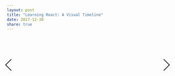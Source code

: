 ```yaml
---
layout: post
title: "Learning React: A Visual Timeline"
date: 2017-12-30
share: true
---
```

<style type="text/css">

#svgContainer {
  width: 100%;
  height: 100%;
  /*border: 1px solid;*/
}

.conceptLabel > line {
  stroke-width: 1;
  stroke: black;
}

.conceptLabel > text {
  font-size: 15px;
  opacity: 1;
}

/* Dates and Date Labels */
.pointDot {
  fill: #f1f1f1;
  stroke: black;
  r: 6;
}

.pointDot:hover {
  cursor: pointer;
}

.active.pointDot {
  fill: #5b9ead;
  r: 10;
}

/* Text Area */
.textHeader {
  margin-top: 30px;
  text-align: center;
  font-size: 30px;
}

#fontTest {
  font-size: 18px;
  font-family: Consolas;
  position: absolute;
  visibility: hidden;
  height: auto;
  width: auto;
  white-space: nowrap;
}

.text { 
  margin: 0px 45px;
  text-align: justify;
}

.textHeader {
  text-align: center;
}

/* Text Area Navigation Buttons */
.navigationContainer {
  display: flex;
  justify-content: space-between;
  align-items: center;
  height: 150px;
}

i {
    border: solid black;
    border-width: 0 2.5px 2.5px 0;
    display: inline-block;
    padding: 3px;
    width: 18px;
    height: 18px;
    cursor: pointer;
}

i:hover {
  border: solid #5b9ead;
  border-width: 0 2.5px 2.5px 0;
}

.next {
    transform: rotate(-45deg);
    -webkit-transform: rotate(-45deg);
}

.previous {
  transform: rotate(135deg);
  -webkit-transform: rotate(135deg);
}

.arrow.inactive {
  cursor: default;
  border: solid #bbb;
  border-width: 0 2.5px 2.5px 0;
}

</style>
<svg id="fontTest">
  <text></text>
</svg>

<div class="textHeader"></div>

<div class="navigationContainer">
  <div class="arrowContainer"><i class="arrow previous"></i></div>
  <div class="text"></div>
  <div class="arrowContainer"><i class="arrow next"></i></div>
</div>

<div class="chartContainer">
  <svg id="svgContainer"></svg>
</div>

<script src="{{ site.baseurl }}/assets/js/react-timeline.js"></script>
<script type="text/javascript">
  $(document).ready(function() {
    const INTRODUCTION_ENTRY = 'React has transformed how I think about front-end development, and I am grateful to have learned about it this past year. It took me some time to grasp how to do things the "React" way, so I wanted to build a timeline documenting when I was first understood various concepts within the React stack, and in what context.';

    const INTRODUCTION_INDEX = -1;
    const FIRST_INDEX = 0;
    const LAST_INDEX = timelinePoints.length - 1;

    function renderIntroduction() {
      $('.textHeader').text('Introduction');
      $('.arrow.previous').addClass("inactive");
    }

    function getDateForIndex(index) {
      return $('.pointDot[index=' + index + ']');
    }

    function getLabelForIndex(index) {
      return $('.labelContainer[index=' + index + ']');
    }

    function renderIntroduction() {
      $('.arrow.previous').addClass("inactive");
      date = 'Introduction';
      entry = INTRODUCTION_ENTRY;
      return { date: date, entry: entry }
    }

    function renderPoint() {
      getDateForIndex(currIndex).addClass("active");
      $('.arrow.previous').removeClass("inactive");
      date = getDate(timelinePoints[currIndex]).toDateString() + ':';
      entry = getEntry(timelinePoints[currIndex]);
      return { date: date, entry: entry };
    }
    
    function renderCurrIndex() {

      let toRender;
      if (currIndex === INTRODUCTION_INDEX) {
         toRender = renderIntroduction();   
      } else {
         toRender = renderPoint();   
      }

      $('.textHeader').text(toRender.date);
      $('.text').text(toRender.entry);

      if (currIndex === LAST_INDEX) {
        $('.arrow.next').addClass("inactive");
      } else {
        $('.arrow.next').removeClass("inactive");
      }
    }

    function hidePrevIndex() {
      getDateForIndex(currIndex).removeClass("active");
    }

    let currIndex = -1;
    renderCurrIndex();

    $('.pointDot').on('click', function() {
      hidePrevIndex();
      currIndex = $(this).index();
      renderCurrIndex();
    })

    $('.arrow.previous').on('click', function() {
      if (currIndex == INTRODUCTION_INDEX) {
        return;
      }
      hidePrevIndex();
      currIndex = currIndex - 1;
      renderCurrIndex();
    });

    $('.arrow.next').on('click', function() {
      if (currIndex == LAST_INDEX) {
        return
      }

      hidePrevIndex();
      currIndex = currIndex + 1;
      renderCurrIndex();
    });
})
</script>
